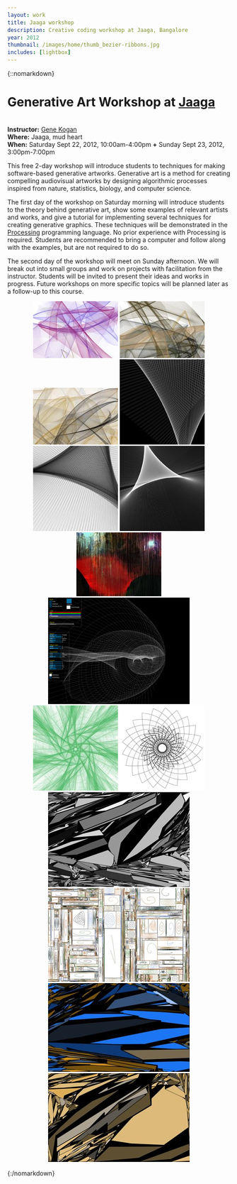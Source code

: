 ```yaml
---
layout: work
title: Jaaga workshop
description: Creative coding workshop at Jaaga, Bangalore
year: 2012
thumbnail: /images/home/thumb_bezier-ribbons.jpg
includes: [lightbox]
---
```


{::nomarkdown}
<p>
	<h1><b>Generative Art Workshop at <a href="http://www.jaaga.in">Jaaga</a></b></h1>
	<br/><b>Instructor:</b> <a href="http://www.genekogan.com">Gene Kogan</a>
	<br/><b>Where:</b> Jaaga, mud heart
	<br/><b>When:</b> Saturday Sept 22, 2012, 10:00am-4:00pm <b>+</b> Sunday Sept 23, 2012, 3:00pm-7:00pm
</p>
<p>
	This free 2-day workshop will introduce students to techniques for making software-based generative artworks. Generative art is a method for creating compelling audiovisual artworks by designing algorithmic processes inspired from nature, statistics, biology, and computer science.
</p>
<p>
	The first day of the workshop on Saturday morning will introduce students to the theory behind generative art, show some examples of relevant artists and works, and give a tutorial for implementing several techniques for creating generative graphics. These techniques will be demonstrated in the <a href="http://www.processing.org">Processing</a> programming language. No prior experience with Processing is required. Students are recommended to bring a computer and follow along with the examples, but are not required to do so.
</p>
<p>
	The second day of the workshop will meet on Sunday afternoon. We will break out into small groups and work on projects with facilitation from the instructor. Students will be invited to present their ideas and works in progress. Future workshops on more specific topics will be planned later as a follow-up to this course.
</p>
<p/>
<p>
	<center>
	<a href="/images/bezier-ribbons/bezier-ribbon1.jpg" rel="lightbox[genart]"><img src="/images/bezier-ribbons/thumb_bezier-ribbon1.jpg" /></a>
	<a href="/images/bezier-ribbons/bezier-ribbon5.jpg" rel="lightbox[genart]"><img src="/images/bezier-ribbons/thumb_bezier-ribbon5.jpg" /></a>
	<a href="/images/bezier-ribbons/bezier-ribbon10.jpg" rel="lightbox[genart]"><img src="/images/bezier-ribbons/thumb_bezier-ribbon10.jpg" /></a>
	<a href="/images/interference/interference11.png" rel="lightbox[genart]"><img src="/images/interference/thumb_interference11.png" /></a>
	<a href="/images/interference/interference14.png" rel="lightbox[genart]"><img src="/images/interference/thumb_interference14.png" /></a>
	<a href="/images/interference/interference12.png" rel="lightbox[genart]"><img src="/images/interference/thumb_interference12.png" /></a>
	<a href="/images/scripting-photoshop/pic97a.jpg" rel="lightbox[genart]"><img src="/images/scripting-photoshop/thumb_pic97a.jpg" /></a>
	<a href="/images/seashell-fabrication/generator3.png" rel="lightbox[genart]"><img src="/images/seashell-fabrication/thumb_generator3.png" /></a>
	<a href="/images/stars/bezier6.jpg" rel="lightbox[genart]"><img src="/images/stars/thumb_bezier6.jpg" /></a>
	<a href="/images/stars/star-00011.png" rel="lightbox[genart]"><img src="/images/stars/thumb_star-00011.png" /></a>
	<a href="/images/subdivision/subdivision1.jpg" rel="lightbox[genart]"><img src="/images/subdivision/thumb_subdivision1.jpg" /></a>
	<a href="/images/subdivision/subdivision2.jpg" rel="lightbox[genart]"><img src="/images/subdivision/thumb_subdivision2.jpg" /></a>
	<a href="/images/subdivision/subdivision3.jpg" rel="lightbox[genart]"><img src="/images/subdivision/thumb_subdivision3.jpg" /></a>
	<a href="/images/subdivision/subdivision4.jpg" rel="lightbox[genart]"><img src="/images/subdivision/thumb_subdivision4.jpg" /></a>
	</center>

</p>
{:/nomarkdown}